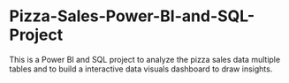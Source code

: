 # Pizza-Sales-Power-BI-and-SQL-Project
This is a Power BI and SQL project to analyze the pizza sales data multiple tables and to build a interactive data visuals dashboard to draw insights.
